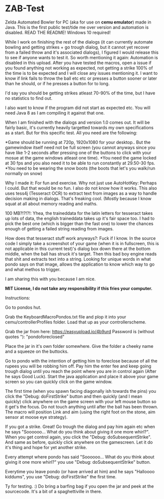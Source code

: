 # ZAB-Test
Zelda Automated Bowler for PC (aka for use on **cemu emulator**) made in Java. This is the first public test/tide me over version and automation is disabled. READ THE README! Windows 10 required!


While I work on finishing the rest of the dialogs (it can currently automate bowling and getting strikes + go trough dialog, but it cannot yet recover from a failed throw and it's associated dialogs), I figured I would release this to see if anyone wants to test it. So worth mentioning it again: Automation is disabled in this upload.
After you have tested the macros, open a issue if you found anything not working as expected, not getting a strike 100% of the time is to be expected and I will close any issues mentioning it. I want to know if link fails to throw the ball etc etc or presses a button sooner or later than he should, or if he presses a button for to long.

I'd say you should be getting strikes atleast 70-90% of the time, but I have no statistics to find out.

I also want to know if the program did not start as expected etc.
You will need Java 8 as I am compiling it against that one.

When I am finished with the dialogs and version 1.0 comes out. It will be fairly basic, it's currently heavily targetted towards my own specifications as a start. But for this specific test. All you need are the following:

*Game should be running at 720p, 1920x1080 for your desktop.. But the gamewindow itself need not be full screen (you cannot anyways since you have like 1-2 seconds after pressing one of the buttons to click with your mosue at the game windows atleast one time).
*You need the game locked at 30 fps and you also need it to be able to run constantly at 29.50-30 fps. 
*You need to be wearing the snow boots (the boots that let's you walk/run normally on snow)

Why I made it: For fun and exercise.
Why not just use AutoHotKey: Perhaps I could. But that would be no fun. I also do not know how it works.
This also uses tess4j (Tesseract OCR) to extract text from images as a way to handle decision making in dialogs. That's freaking cool. (Mostly because I know squat at all about memory reading and maths.

100 MB?!?!?!: Yhea, the traineddata for the latin letters for tesseract takes up lots of data, the english traineddata takes up it's fair space too. I had to pick the best one (which is bigger than the fast one) to lower the chances enough of getting a failed string reading from images.

How does that tesseract stuff work anyways?: Fuck if I know. In the source code I simply take a screenshot of your game (when it is in fullscreen, this is not applicable in this current test)'s dialog box down there at the bottom middle, when the ball has struck it's target. Then this bad boy engine reads that shit and extracts text into a string. Looking for unique words in what pondo says on that image, allows the application to know which way to go and what methos to trigger.

I am sharing this with you because I am nice.

**MIT License, I do not take any responsibility if this fries your computer.**

Instructions:

Go to pondos hut.

Grab the KeyboardMacroPondos.txt file and plop it into your cemu/controllerProfiles folder. Load that up as your controllerscheme.

Grab the jar from here: https://easyupload.io/4b9urd
Password is (without quotes "):  "pondoforeclosed"

Place the jar in it's own folder somewhere. Give the folder a cheeky name and a squeeze on the buttocks.

Go to pondo with the intention of getting him to foreclose because of all the rupees you will be robbing him off.
Pay him the enter fee and keep going trough dialog until you reach the point where you are in control again (After he says Good Luck).
Start the java application and place it above your game screen so you can quickly click on the game window.

The first time (when you spawn facing diagonally ish towards the pins) you click the "Debug: doFirstStrike" button and then quickly (and I mean quickly) click anywhere on the game screen with your left mouse button so it get's the focus.
Do not touch anything until after the ball has been thrown. The macro will position Link and aim (using the right foot on the stone, aim sensor at moose eye strategy).

If you got a strike. Great!
Go trough the dialog and pay him again etc when he says "Soooooo... What do you think about giving it one more whirl?".
When you get control again, you click the "Debug: doSubsequentStrike". And same as before, quickly click anywhere on the gamescreen.
Let it do it's thing and hope for yet another strike.

Every attempt where pondo has said "Soooooo... What do you think about giving it one more whirl?" you use "Debug: doSubsequentStrike" button.

Everytime you leave pondo (or have arrived at him) and he says "Halloooo kiddums", you use "Debug: doFirstStrike" the first time.


Ty for testing. :)
Do bring a barfing bag if you open the jar and peek at the sourcecode. It's a bit of a spaghettiville in there.
